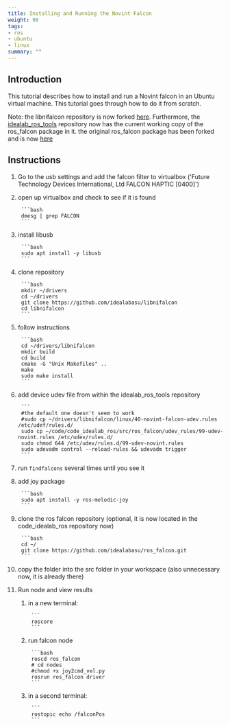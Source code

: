 ```yaml
---
title: Installing and Running the Novint Falcon
weight: 90
tags:
- ros
- ubuntu
- linux
summary: ""
---
```


## Introduction

This tutorial describes how to install and run a Novint falcon in an Ubuntu virtual machine.  This tutorial goes through how to do it from scratch.

Note: the libnifalcon repository is now forked [here](https://github.com/idealabasu/libnifalcon).  Furthermore, the [idealab_ros_tools](https://github.com/idealabasu/code_idealab_ros) repository now has the current working copy of the ros_falcon package in it.  the original ros_falcon package has been forked and is now [here ](https://github.com/idealabasu/ros_falcon)


## Instructions

1. Go to the usb settings and add the falcon filter to virtualbox ('Future Technology Devices International, Ltd FALCON HAPTIC [0400]')

1. open up virtualbox and check to see if it is found

		```bash
		dmesg | grep FALCON
		```

1. install libusb

		```bash
		sudo apt install -y libusb
		```

1. clone repository

		```bash
		mkdir ~/drivers
		cd ~/drivers
		git clone https://github.com/idealabasu/libnifalcon
		cd libnifalcon
		```

1. follow instructions

		```bash
		cd ~/drivers/libnifalcon
		mkdir build
		cd build
		cmake -G "Unix Makefiles" ..
		make
		sudo make install
		```


1. add device udev file from within the idealab_ros_tools repository

		```
		#the default one doesn't seem to work
		#sudo cp ~/drivers/libnifalcon/linux/40-novint-falcon-udev.rules /etc/udef/rules.d/
		sudo cp ~/code/code_idealab_ros/src/ros_falcon/udev_rules/99-udev-novint.rules /etc/udev/rules.d/
		sudo chmod 644 /etc/udev/rules.d/99-udev-novint.rules
		sudo udevadm control --reload-rules && udevadm trigger
		```

1. run ```findfalcons``` several times until you see it

1. add joy package

		```bash
		sudo apt install -y ros-melodic-joy
		```

1. clone the ros falcon repository (optional, it is now located in the code_idealab_ros repository now)

		```bash
		cd ~/
		git clone https://github.com/idealabasu/ros_falcon.git
		```

1. copy the folder into the src folder in your workspace (also unnecessary now, it is already there)

1. Run node and view results

	1. in a new terminal:

			```
			roscore
			```

	1. run falcon node

			```bash
			roscd ros_falcon
			# cd nodes
			#chmod +x joy2cmd_vel.py
			rosrun ros_falcon driver
			```

	1. in a second terminal:

			```
			rostopic echo /falconPos
			```
